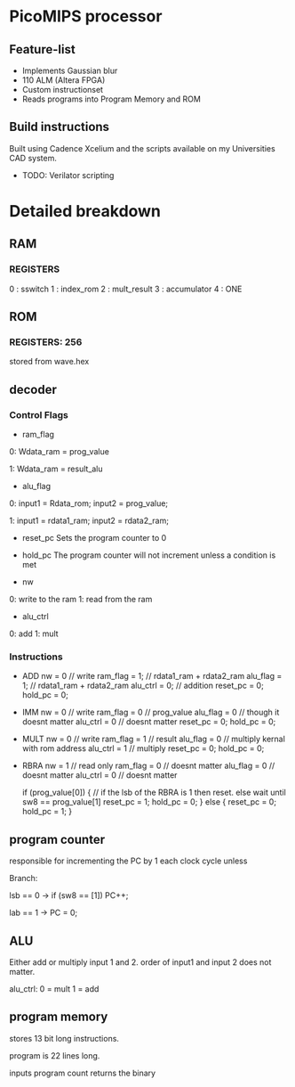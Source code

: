 # PicoMIPS processor

## Feature-list
- Implements Gaussian blur
- 110 ALM (Altera FPGA)
- Custom instructionset
- Reads programs into Program Memory and ROM

## Build instructions
Built using Cadence Xcelium and the scripts available on 
my Universities CAD system.
- TODO: Verilator scripting
# Detailed breakdown
## RAM 

### REGISTERS
0 : sswitch
1 : index_rom
2 : mult_result
3 : accumulator
4 : ONE

## ROM

### REGISTERS: 256

stored from wave.hex

## decoder

### Control Flags

- ram_flag 

0: Wdata_ram = prog_value

1: Wdata_ram = result_alu

- alu_flag

0:  input1 = Rdata_rom; 
    input2 = prog_value;

1:  input1 = rdata1_ram;
    input2 = rdata2_ram;

- reset_pc
    Sets the program counter to 0

- hold_pc
    The program counter will not increment unless a condition is met

- nw

0: write to the ram
1: read from the ram 

- alu_ctrl 

0: add
1: mult

### Instructions

- ADD
    nw = 0 // write 
    ram_flag = 1; // rdata1_ram + rdata2_ram
    alu_flag = 1; // rdata1_ram + rdata2_ram
    alu_ctrl = 0; // addition
    reset_pc = 0;
    hold_pc = 0;

- IMM
    nw = 0 // write
    ram_flag = 0 // prog_value
    alu_flag = 0 // though it doesnt matter
    alu_ctrl = 0 // doesnt matter
    reset_pc = 0;
    hold_pc = 0;
    
- MULT
    nw = 0 // write
    ram_flag = 1 // result
    alu_flag = 0 // multiply kernal with rom address
    alu_ctrl = 1 // multiply
    reset_pc = 0;
    hold_pc = 0;

- RBRA
    nw = 1 // read only
    ram_flag = 0 // doesnt matter
    alu_flag = 0 // doesnt matter
    alu_ctrl = 0 // doesnt matter

    if (prog_value[0]) { // if the lsb of the RBRA is 1 then reset. 
                            else wait until sw8 == prog_value[1]
        reset_pc = 1;
        hold_pc = 0;
    } else {
        reset_pc = 0;
        hold_pc = 1; 
    }

## program counter

responsible for incrementing the PC by 1 each clock
cycle unless

Branch:

lsb == 0 -> if (sw8 == [1]) PC++;

lab == 1 -> PC = 0;
 

## ALU

Either add or multiply input 1 and 2.
order of input1 and input 2 does not matter.

alu_ctrl:   0 = mult
            1 = add

## program memory

stores 13 bit long instructions. 

program is 22 lines long.

inputs program count 
returns the binary 


